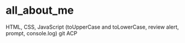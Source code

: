 # all_about_me
HTML, CSS, JavaScript (toUpperCase and toLowerCase, review alert, prompt, console.log) git ACP
